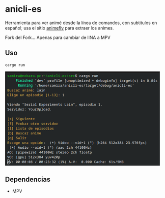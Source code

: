 # anicli-es

Herramienta para ver animé desde la línea de comandos, con subtitulos en español; usa el sitio [animeflv](https://animeflv.net) para extraer los animes.

Fork del Fork... Apenas para cambiar de IINA a MPV

## Uso

	cargo run

![](./anicli-es.png)

## Dependencias

* MPV
